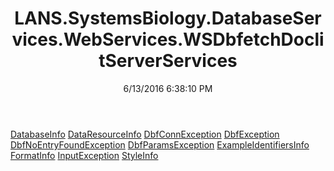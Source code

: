 ﻿---
title: LANS.SystemsBiology.DatabaseServices.WebServices.WSDbfetchDoclitServerServices
date: 6/13/2016 6:38:10 PM
---

[DatabaseInfo](T-LANS.SystemsBiology.DatabaseServices.WebServices.WSDbfetchDoclitServerServices.DatabaseInfo.html)
[DataResourceInfo](T-LANS.SystemsBiology.DatabaseServices.WebServices.WSDbfetchDoclitServerServices.DataResourceInfo.html)
[DbfConnException](T-LANS.SystemsBiology.DatabaseServices.WebServices.WSDbfetchDoclitServerServices.DbfConnException.html)
[DbfException](T-LANS.SystemsBiology.DatabaseServices.WebServices.WSDbfetchDoclitServerServices.DbfException.html)
[DbfNoEntryFoundException](T-LANS.SystemsBiology.DatabaseServices.WebServices.WSDbfetchDoclitServerServices.DbfNoEntryFoundException.html)
[DbfParamsException](T-LANS.SystemsBiology.DatabaseServices.WebServices.WSDbfetchDoclitServerServices.DbfParamsException.html)
[ExampleIdentifiersInfo](T-LANS.SystemsBiology.DatabaseServices.WebServices.WSDbfetchDoclitServerServices.ExampleIdentifiersInfo.html)
[FormatInfo](T-LANS.SystemsBiology.DatabaseServices.WebServices.WSDbfetchDoclitServerServices.FormatInfo.html)
[InputException](T-LANS.SystemsBiology.DatabaseServices.WebServices.WSDbfetchDoclitServerServices.InputException.html)
[StyleInfo](T-LANS.SystemsBiology.DatabaseServices.WebServices.WSDbfetchDoclitServerServices.StyleInfo.html)
